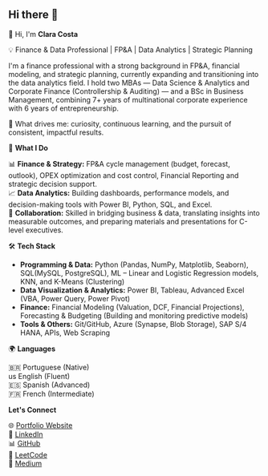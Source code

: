 ## Hi there 👋

<!--
**costaclara/costaclara** is a ✨ _special_ ✨ repository because its `README.md` (this file) appears on your GitHub profile.

Here are some ideas to get you started:

- 🔭 I’m currently working on ...
- 🌱 I’m currently learning ...
- 👯 I’m looking to collaborate on ...
- 🤔 I’m looking for help with ...
- 💬 Ask me about ...
- 📫 How to reach me: ...
- 😄 Pronouns: ...
- ⚡ Fun fact: ...
-->
👋 Hi, I'm **Clara Costa**

💡 Finance & Data Professional | FP&A | Data Analytics | Strategic Planning

I'm a finance professional with a strong background in FP&A, financial modeling, and strategic planning, currently expanding and transitioning into the data analytics field.
I hold two MBAs — Data Science & Analytics and Corporate Finance (Controllership & Auditing) — and a BSc in Business Management, combining 7+ years of multinational corporate experience with 6 years of entrepreneurship.

🔎 What drives me: curiosity, continuous learning, and the pursuit of consistent, impactful results.

🚀 **What I Do**

📊 **Finance & Strategy:** FP&A cycle management (budget, forecast, outlook), OPEX optimization and cost control, Financial Reporting and strategic decision support.<br>
📈 **Data Analytics:** Building dashboards, performance models, and decision-making tools with Power BI, Python, SQL, and Excel.<br>
🤝 **Collaboration:** Skilled in bridging business & data, translating insights into measurable outcomes, and preparing materials and presentations for C-level executives.

🛠️ **Tech Stack**

- **Programming & Data:** Python (Pandas, NumPy, Matplotlib, Seaborn), SQL(MySQL, PostgreSQL), ML – Linear and Logistic Regression models, KNN, and K-Means (Clustering)<br>
- **Data Visualization & Analytics:** Power BI, Tableau, Advanced Excel (VBA, Power Query, Power Pivot) <br>
- **Finance:** Financial Modeling (Valuation, DCF, Financial Projections), Forecasting & Budgeting (Building and monitoring predictive models) <br>
- **Tools & Others:** Git/GitHub, Azure (Synapse, Blob Storage), SAP S/4 HANA, APIs, Web Scraping<br>

🌍 **Languages**

🇧🇷 Portuguese (Native)<br>
us English (Fluent)<br>
🇪🇸 Spanish (Advanced)<br>
🇫🇷 French (Intermediate)<br>

**Let's Connect**

🌐 [Portfolio Website](https://costaclara.github.io)<br>
💼 [LinkedIn](https://LINKEDIN.COM/IN/CLARA-SANTOS-COSTA)<br>
📊 [GitHub](https://github.com/costaclara)<br>
📝 [LeetCode](https://leetcode.com/u/costaclara4/)<br>
🌱 [Medium](https://medium.com/@csc.clara4)<br>

